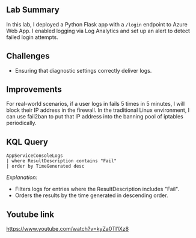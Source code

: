 ## Lab Summary

In this lab, I deployed a Python Flask app with a `/login` endpoint to Azure Web App. I enabled logging via Log Analytics and set up an alert to detect failed login attempts.

## Challenges

- Ensuring that diagnostic settings correctly deliver logs.

## Improvements

For real-world scenarios, if a user logs in fails 5 times in 5 minutes, I will block their IP address in the firewall. In the traditional Linux environment, I can use fail2ban to put that IP address into the banning pool of iptables periodically.

## KQL Query

```
AppServiceConsoleLogs
| where ResultDescription contains "Fail"
| order by TimeGenerated desc
```

*Explanation:*
- Filters logs for entries where the ResultDescription includes "Fail".
- Orders the results by the time generated in descending order.

## Youtube link
https://www.youtube.com/watch?v=kyZa0TI1Xz8